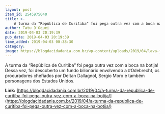 ```yaml
---
layout: post
item_id: 2545975040
title: >-
    A turma da "República de Curitiba" foi pega outra vez com a boca na botija!
author: Tatu D'Oquei
date: 2019-04-03 20:19:39
pub_date: 2019-04-03 20:19:39
time_added: 2019-04-03 00:38:30
category: 
image: https://blogdacidadania.com.br/wp-content/uploads/2019/04/lava-jato.jpg
---
```


A turma da “República de Curitiba” foi pega outra vez com a boca na botija! Dessa vez, foi descoberto um fundo bilionário envolvendo a #Odebrecht, os procuradores chefiados por Deltan Dallagnol, Sergio Moro e também personagens dos Estados Unidos.

**Link:** [https://blogdacidadania.com.br/2019/04/a-turma-da-republica-de-curitiba-foi-pega-outra-vez-com-a-boca-na-botija/](https://blogdacidadania.com.br/2019/04/a-turma-da-republica-de-curitiba-foi-pega-outra-vez-com-a-boca-na-botija/)

